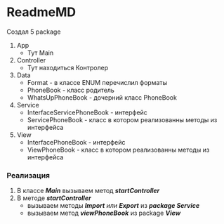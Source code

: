 # ReadmeMD

Создал 5 package

1. App
    - Тут Main
2. Controller
    - Тут находиться Контролер
3. Data
    - Format - в классе ENUM перечислил форматы
    - PhoneBook - класс родитель
    - WhatsUpPhoneBook - дочерний класс PhoneBook
4. Service
    - InterfaceServicePhoneBook - интерфейс
    - ServicePhoneBook - класс в котором реализованны методы из интерфейса
5. View
    - InterfacePhoneBook - интерфейс
    - ViewPhoneBook - класс в котором реализованны методы из интерфейса

### Реализация

1. В классе ***Main*** вызываем метод ***startController***
2. В методе ***startController*** 
    - вызываем методы ***Import** или **Export*** из ***package Service***
    - вызываем метод ***viewPhoneBook*** из package ***View***

